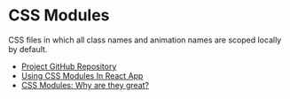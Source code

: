 # CSS Modules

CSS files in which all class names and animation names are scoped locally by default.

- [Project GitHub Repository](https://github.com/css-modules/css-modules)
- [Using CSS Modules In React App](https://medium.com/@ralph1786/using-css-modules-in-react-app-c2079eadbb87)
- [CSS Modules: Why are they great?](https://www.youtube.com/watch?v=pKMWU9OrA2s)

